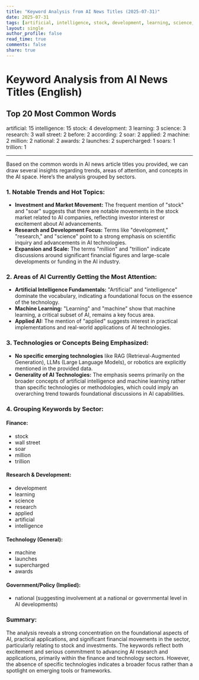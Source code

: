 ```yaml
---
title: "Keyword Analysis from AI News Titles (2025-07-31)"
date: 2025-07-31
tags: [artificial, intelligence, stock, development, learning, science, research, wall street, before, according, soar, applied, machine, million, national, awards, launches, supercharged, soars, trillion]
layout: single
author_profile: false
read_time: true
comments: false
share: true
---
```


# Keyword Analysis from AI News Titles (English)

## Top 20 Most Common Words

artificial: 15
intelligence: 15
stock: 4
development: 3
learning: 3
science: 3
research: 3
wall street: 2
before: 2
according: 2
soar: 2
applied: 2
machine: 2
million: 2
national: 2
awards: 2
launches: 2
supercharged: 1
soars: 1
trillion: 1

---

Based on the common words in AI news article titles you provided, we can draw several insights regarding trends, areas of attention, and concepts in the AI space. Here’s the analysis grouped by sectors.

### 1. Notable Trends and Hot Topics:
- **Investment and Market Movement:** The frequent mention of "stock" and "soar" suggests that there are notable movements in the stock market related to AI companies, reflecting investor interest or excitement about AI advancements.
- **Research and Development Focus:** Terms like "development," "research," and "science" point to a strong emphasis on scientific inquiry and advancements in AI technologies.
- **Expansion and Scale:** The terms "million" and "trillion" indicate discussions around significant financial figures and large-scale developments or funding in the AI industry.

### 2. Areas of AI Currently Getting the Most Attention:
- **Artificial Intelligence Fundamentals:** "Artificial" and "intelligence" dominate the vocabulary, indicating a foundational focus on the essence of the technology.
- **Machine Learning:** "Learning" and "machine" show that machine learning, a critical subset of AI, remains a key focus area.
- **Applied AI:** The mention of "applied" suggests interest in practical implementations and real-world applications of AI technologies.

### 3. Technologies or Concepts Being Emphasized:
- **No specific emerging technologies** like RAG (Retrieval-Augmented Generation), LLMs (Large Language Models), or robotics are explicitly mentioned in the provided data.
- **Generality of AI Technologies:** The emphasis seems primarily on the broader concepts of artificial intelligence and machine learning rather than specific technologies or methodologies, which could imply an overarching trend towards foundational discussions in AI capabilities.

### 4. Grouping Keywords by Sector:

#### Finance:
- stock
- wall street
- soar
- million
- trillion

#### Research & Development:
- development
- learning
- science
- research
- applied
- artificial
- intelligence

#### Technology (General):
- machine
- launches
- supercharged
- awards

#### Government/Policy (Implied):
- national (suggesting involvement at a national or governmental level in AI developments)

### Summary:
The analysis reveals a strong concentration on the foundational aspects of AI, practical applications, and significant financial movements in the sector, particularly relating to stock and investments. The keywords reflect both excitement and serious commitment to advancing AI research and applications, primarily within the finance and technology sectors. However, the absence of specific technologies indicates a broader focus rather than a spotlight on emerging tools or frameworks.